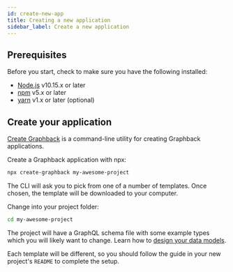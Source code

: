 ```yaml
---
id: create-new-app
title: Creating a new application
sidebar_label: Create a new application
---
```


## Prerequisites

Before you start, check to make sure you have the following installed:

- [Node.js](https://nodejs.org/en/) v10.15.x or later
- [npm](https://www.npmjs.com/) v5.x or later
- [yarn](https://yarnpkg.com/) v1.x or later (optional)

## Create your application

[Create Graphback](../cli/create-graphback.md) is a command-line utility for creating Graphback applications.

Create a Graphback application with npx:

```bash
npx create-graphback my-awesome-project
```

The CLI will ask you to pick from one of a number of templates. Once chosen, the template will be downloaded to your computer.

Change into your project folder:

```bash
cd my-awesome-project
```

The project will have a GraphQL schema file with some example types which you will likely want to change. Learn how to [design your data models](../model/datamodel).

Each template will be different, so you should follow the guide in your new project's `README` to complete the setup.
